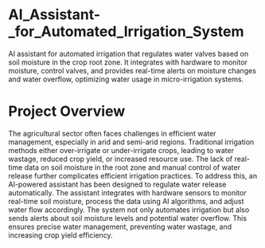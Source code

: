 # AI_Assistant-_for_Automated_Irrigation_System
AI assistant for automated irrigation that regulates water valves based on soil moisture in the crop root zone. It integrates with hardware to monitor moisture, control valves, and provides real-time alerts on moisture changes and water overflow, optimizing water usage in micro-irrigation systems.
# Project Overview
The agricultural sector often faces challenges in efficient water management, especially in arid and semi-arid regions. Traditional irrigation methods either over-irrigate or under-irrigate crops, leading to water wastage, reduced crop yield, or increased resource use. The lack of real-time data on soil moisture in the root zone and manual control of water release further complicates efficient irrigation practices.
To address this, an AI-powered assistant has been designed to regulate water release automatically. The assistant integrates with hardware sensors to monitor real-time soil moisture, process the data using AI algorithms, and adjust water flow accordingly. The system not only automates irrigation but also sends alerts about soil moisture levels and potential water overflow. This ensures precise water management, preventing water wastage, and increasing crop yield efficiency.
